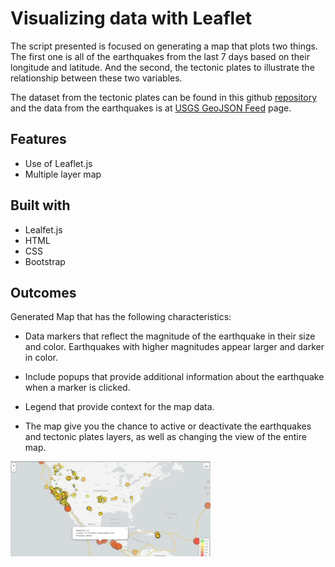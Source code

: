 # Visualizing data with Leaflet

The script presented is focused on generating a map that plots two things. The first one is all of the earthquakes from the last 7 days based on their longitude and latitude. And the second, the tectonic plates to illustrate the relationship between these two variables.

The dataset from the tectonic plates can be found in this github [repository](https://github.com/fraxen/tectonicplates) and the data from the earthquakes is at [USGS GeoJSON Feed](http://earthquake.usgs.gov/earthquakes/feed/v1.0/geojson.php) page.

## Features

* Use of Leaflet.js
* Multiple layer map

## Built with 

* Lealfet.js
* HTML
* CSS
* Bootstrap

## Outcomes

Generated Map that has the following characteristics:

* Data markers that reflect the magnitude of the earthquake in their size and color. Earthquakes with higher magnitudes appear larger and darker in color.

* Include popups that provide additional information about the earthquake when a marker is clicked.

* Legend that provide context for the map data.

* The map give you the chance to active or deactivate the earthquakes and tectonic plates layers, as well as changing the view of the entire map.

![Map.gif](Leaflet-Step-2/Images/Map.gif)
